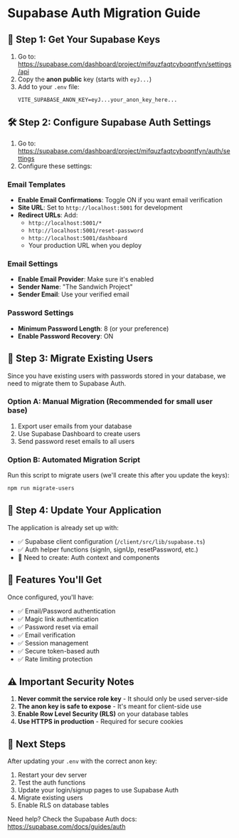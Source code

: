 # Supabase Auth Migration Guide

## 🔐 Step 1: Get Your Supabase Keys

1. Go to: https://supabase.com/dashboard/project/mifquzfaqtcyboqntfyn/settings/api
2. Copy the **anon public** key (starts with `eyJ...`)
3. Add to your `.env` file:
   ```
   VITE_SUPABASE_ANON_KEY=eyJ...your_anon_key_here...
   ```

## 🛠 Step 2: Configure Supabase Auth Settings

1. Go to: https://supabase.com/dashboard/project/mifquzfaqtcyboqntfyn/auth/settings
2. Configure these settings:

### Email Templates
- **Enable Email Confirmations**: Toggle ON if you want email verification
- **Site URL**: Set to `http://localhost:5001` for development
- **Redirect URLs**: Add:
  - `http://localhost:5001/*`
  - `http://localhost:5001/reset-password`
  - `http://localhost:5001/dashboard`
  - Your production URL when you deploy

### Email Settings
- **Enable Email Provider**: Make sure it's enabled
- **Sender Name**: "The Sandwich Project"
- **Sender Email**: Use your verified email

### Password Settings
- **Minimum Password Length**: 8 (or your preference)
- **Enable Password Recovery**: ON

## 🔄 Step 3: Migrate Existing Users

Since you have existing users with passwords stored in your database, we need to migrate them to Supabase Auth.

### Option A: Manual Migration (Recommended for small user base)
1. Export user emails from your database
2. Use Supabase Dashboard to create users
3. Send password reset emails to all users

### Option B: Automated Migration Script
Run this script to migrate users (we'll create this after you update the keys):

```bash
npm run migrate-users
```

## 📝 Step 4: Update Your Application

The application is already set up with:
- ✅ Supabase client configuration (`/client/src/lib/supabase.ts`)
- ✅ Auth helper functions (signIn, signUp, resetPassword, etc.)
- 🔄 Need to create: Auth context and components

## 🎯 Features You'll Get

Once configured, you'll have:
- ✅ Email/Password authentication
- ✅ Magic link authentication
- ✅ Password reset via email
- ✅ Email verification
- ✅ Session management
- ✅ Secure token-based auth
- ✅ Rate limiting protection

## ⚠️ Important Security Notes

1. **Never commit the service role key** - It should only be used server-side
2. **The anon key is safe to expose** - It's meant for client-side use
3. **Enable Row Level Security (RLS)** on your database tables
4. **Use HTTPS in production** - Required for secure cookies

## 🚀 Next Steps

After updating your `.env` with the correct anon key:

1. Restart your dev server
2. Test the auth functions
3. Update your login/signup pages to use Supabase Auth
4. Migrate existing users
5. Enable RLS on database tables

Need help? Check the Supabase Auth docs: https://supabase.com/docs/guides/auth